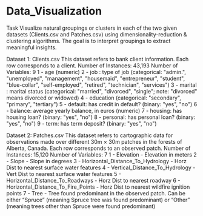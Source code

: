 # Data_Visualization

Task
Visualize natural groupings or clusters in each of the two given datasets (Clients.csv and
Patches.csv) using dimensionality-reduction & clustering algorithms. The goal is to interpret
groupings to extract meaningful insights.

Dataset 1: Clients.csv
This dataset refers to bank client information. Each row corresponds to a client.
Number of Instances: 43,193
Number of Variables: 9
1 - age (numeric)
2 - job : type of job (categorical: "admin.", "unemployed", "management", "housemaid",
"entrepreneur", "student", "blue-collar", "self-employed", "retired", "technician", "services")
3 - marital : marital status (categorical: "married", "divorced", "single"; note: "divorced"
means divorced or widowed)
4 - education (categorical: "secondary", "primary", "tertiary")
5 - default: has credit in default? (binary: "yes", "no")
6 - balance: average yearly balance, in euros (numeric)
7 - housing: has housing loan? (binary: "yes", "no")
8 - personal: has personal loan? (binary: "yes", "no")
9 - term: has term deposit? (binary: "yes", "no")


Dataset 2: Patches.csv
This dataset refers to cartographic data for observations made over different 30m × 30m
patches in the forests of Alberta, Canada. Each row corresponds to an observed patch.
Number of Instances: 15,120
Number of Variables: 7
1 - Elevation - Elevation in meters
2 - Slope - Slope in degrees
3 - Horizontal_Distance_To_Hydrology - Horz Dist to nearest surface water features
4 - Vertical_Distance_To_Hydrology - Vert Dist to nearest surface water features
5 - Horizontal_Distance_To_Roadways - Horz Dist to nearest roadway
6 - Horizontal_Distance_To_Fire_Points - Horz Dist to nearest wildfire ignition points
7 - Tree - Tree found predominant in the observed patch. Can be either “Spruce” (meaning
Spruce tree was found predominant) or “Other” (meaning trees other than Spruce were
found predominant)
